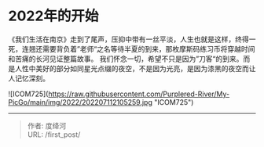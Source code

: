 # 2022年的开始


《我们生活在南京》走到了尾声，压抑中带有一丝平淡，人生也就是这样，终得一死，连翘还需要背负着”老师“之名等待半夏的到来，那枚摩斯码练习币将穿越时间和苦痛的长河见证整篇故事。 我们怀念一切，希望不只是因为”刀客“的到来。而是人性中美好的部分如同星光点缀的夜空，不是因为光亮，是因为漆黑的夜空而让人记忆深刻。



![ICOM725](https://raw.githubusercontent.com/Purplered-River/My-PicGo/main/img/2022/202207112105259.jpg &#34;ICOM725&#34;)



---

> 作者: 度绛河  
> URL: /first_post/  


